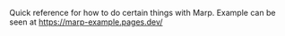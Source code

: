 Quick reference for how to do certain things with Marp. Example can be seen at https://marp-example.pages.dev/